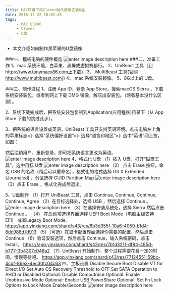 ```yaml
---
title: MAC环境下用Clover制作原版安装U盘
date: 2016-12-22 10:02:45
tags:
	 - MAC OSX86
	 - Clover
	 - U盘
---
```

+ 本文介绍如何制作黑苹果的U盘镜像
 <!-- more -->

###一、模板电脑的硬件概览
![enter image description here](https://app.yinxiang.com/shard/s43/res/690f6ffc-8e3f-4861-8988-0657d4ec5d28)
###二、准备工作
1、mac 系统环境，白苹果、黑屏或虚拟机都行。
2、UniBeast 工具（到https://www.tonymacx86.com上下载）
3、 MultiBeast 工具(官网 http://www.multibeast.com/)
4、 mac 系统安装镜像。
5、8G以上的 U盘。

###三、制作过程
1、注册 App ID，登录 App Store，搜索macOS Sierra ，下载系统安装装包，或者到网上下载 DMG 镜像，解压出安装包。（两者基本没什么区别）。

2、系统下载完成后，把系统安装包复制到Application(应用程序)目录下（从 App Store 下载的跳过此步）。

3、把系统的语言设置成英语，UniBeast 工具只支持英语环境。点击电脑左上角的苹果标志=》选择“系统偏好设置”=》选择“语言和地区”=》选中“英语”网上拉，如图：

然后注销用户，重新登录，即可把系统语言更改为英语。
![enter image description here](https://app.yinxiang.com/shard/s43/res/4ed33835-22b1-4cfc-9dd4-141be57479fe)
4、格式化 U盘
（1）插入 U盘，打开“磁盘工具”，选中目标 U盘
![enter image description here](https://app.yinxiang.com/shard/s43/res/8b90d831-b44e-4e2c-bf36-1da48cc16089)
（2） 点击 Erase 按钮，命名 USB 的名称（稍后可以重命名），格式化的格式选择  OS X Extended (Journaled) ，分区选择  GUID Partition Map
![enter image description here](https://app.yinxiang.com/shard/s43/res/3a955afe-1e77-4047-97b1-5c315706b604)
（3）点击 Erase ，格式化完成后退出。

5、U盘制作
（1）打开 UniBeast 工具，点击 Continue, Continue, Continue, Continue, Agree
（2）在目标选择处，选择 USB ，然后选择 Continue 。
![enter image description here](https://app.yinxiang.com/shard/s43/res/0115fea2-e8c4-451f-83f5-c678594b7d37)
（3）在选择安装系统处，选择 Sierra 然后点击 Continue 。
（4） 在启动项选择界面选择 UEFI Boot Mode（电脑主板支持 EFI） 或者Legacy Boot Mode.
https://app.yinxiang.com/shard/s43/res/8b3d355f-10a6-4059-b1d4-8dc986d7d913
（5）（可选）在显卡配置界面选择你需要的配置，然后点击 Continue
（6）验证安装选项，然后点击 Continue，输入系统密码，点击 Install。
https://app.yinxiang.com/shard/s43/res/7b1d3211-df84-485d-b777-3b4307c048a2
（7）UniBeast 开始制作，整个过程需要花费一定的时间。慢慢等待吧。
https://app.yinxiang.com/shard/s43/res/77124551-59bc-4cdf-86e3-4ec30fc04c63
四、主板设置
Disable Secure Boot
Disable VT for Direct I/O
Set Auto OS Recovery Threshold to OFF
Set SATA Operation to AHCI or Disabled
Optional: Disable Computrace
Optional: Enable Unobtrusive Mode
Optional: Enable USB PowerShare
Optional: Set Fn Lock Options to Lock Mode Enable/Seconda
![enter image description here](https://app.yinxiang.com/shard/s43/res/056bb752-99bc-4a23-9366-4c48034dfecd)